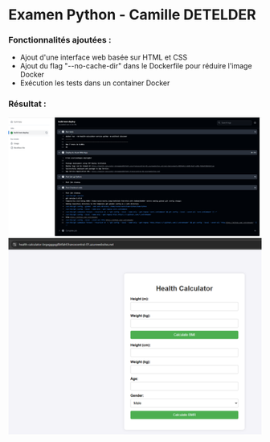 # Examen Python - Camille DETELDER

### Fonctionnalités ajoutées : 
- Ajout d'une interface web basée sur HTML et CSS
- Ajout du flag "--no-cache-dir" dans le Dockerfile pour réduire l'image Docker
- Exécution les tests dans un container Docker


### Résultat :
![alt text](job_success.png)
![alt text](website.png)
